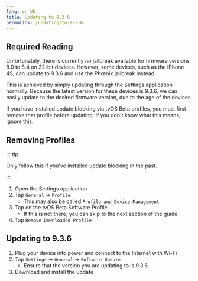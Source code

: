 ```yaml
---
lang: en_US
title: Updating to 9.3.6
permalink: /updating-to-9-3-6
---
```


## Required Reading

Unfortunately, there is currently no jailbreak available for firmware versions 8.0 to 8.4 on 32-bit devices. However, some devices, such as the iPhone 4S, can update to 9.3.6 and use the Phœnix jailbreak instead.

This is achieved by simply updating through the Settings application normally. Because the latest version for these devices is 9.3.6, we can easily update to the desired firmware version, due to the age of the devices.

If you have installed update blocking via tvOS Beta profiles, you must first remove that profile before updating. If you don't know what this means, ignore this.

## Removing Profiles

::: tip

Only follow this if you've installed update blocking in the past.

:::

1. Open the Settings application
1. Tap `General` -> `Profile`
    - This may also be called `Profile and Device Management`
1. Tap on the tvOS Beta Software Profile
    - If this is not there, you can skip to the next section of the guide
1. Tap `Remove Downloaded Profile`

## Updating to 9.3.6

1. Plug your device into power and connect to the Internet with Wi-Fi
1. Tap `Settings` -> `General` -> `Software Update`
    - Ensure that the version you are updating to is 9.3.6
1. Download and install the update